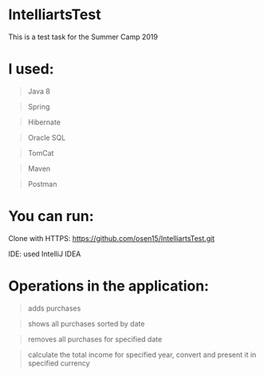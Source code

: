 # IntelliartsTest
This is a test task for the Summer Camp 2019
# I used:
>Java 8

>Spring

>Hibernate

>Oracle SQL

>TomCat

>Maven

>Postman
# You can run:
Clone with HTTPS: https://github.com/osen15/IntelliartsTest.git

IDE: used IntelliJ IDEA
# Operations in the application:
>adds purchases

>shows all purchases sorted by date

>removes all purchases for specified date

>calculate the total income for specified year, convert and present it in specified currency


